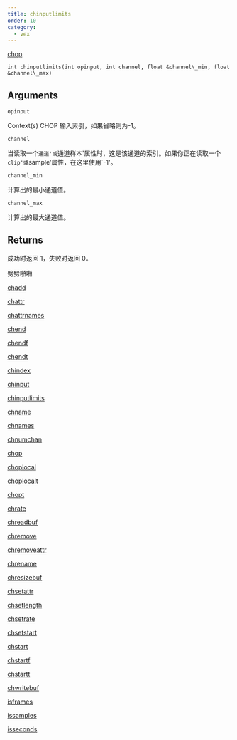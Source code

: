 ```yaml
---
title: chinputlimits
order: 10
category:
  - vex
---
```


[chop](../contexts/chop.html)

`int chinputlimits(int opinput, int channel, float &channel\_min, float &channel\_max)`

## Arguments

`opinput`

Context(s) CHOP 输入索引，如果省略则为-1。

`channel`

当读取一个`通道'或`通道样本'属性时，这是该通道的索引。如果你正在读取一个`clip'或`sample'属性，在这里使用`-1'。

`channel_min`

计算出的最小通道值。

`channel_max`

计算出的最大通道值。

## Returns

成功时返回 1，失败时返回 0。

劈劈啪啪

[chadd](chadd.html)

[chattr](chattr.html)

[chattrnames](chattrnames.html)

[chend](chend.html)

[chendf](chendf.html)

[chendt](chendt.html)

[chindex](chindex.html)

[chinput](chinput.html)

[chinputlimits](chinputlimits.html)

[chname](chname.html)

[chnames](chnames.html)

[chnumchan](chnumchan.html)

[chop](chop.html)

[choplocal](choplocal.html)

[choplocalt](choplocalt.html)

[chopt](chopt.html)

[chrate](chrate.html)

[chreadbuf](chreadbuf.html)

[chremove](chremove.html)

[chremoveattr](chremoveattr.html)

[chrename](chrename.html)

[chresizebuf](chresizebuf.html)

[chsetattr](chsetattr.html)

[chsetlength](chsetlength.html)

[chsetrate](chsetrate.html)

[chsetstart](chsetstart.html)

[chstart](chstart.html)

[chstartf](chstartf.html)

[chstartt](chstartt.html)

[chwritebuf](chwritebuf.html)

[isframes](isframes.html)

[issamples](issamples.html)

[isseconds](isseconds.html)
